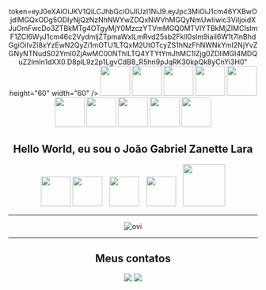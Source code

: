 <div align="center">

token=eyJ0eXAiOiJKV1QiLCJhbGciOiJIUzI1NiJ9.eyJpc3MiOiJ1cm46YXBwOjdlMGQxODg5ODIyNjQzNzNhNWYwZDQxNWVhMGQyNmUwIiwic3ViIjoidXJuOmFwcDo3ZTBkMTg4OTgyMjY0MzczYTVmMGQ0MTVlYTBkMjZlMCIsImF1ZCI6WyJ1cm46c2VydmljZTpmaWxlLmRvd25sb2FkIl0sIm9iaiI6W1t7InBhdGgiOiIvZi8xYzEwN2QyZi1mOTU1LTQxM2UtOTcyZS1hNzFhNWNkYmI2NjYvZGNyNTNudS02YmI0ZjAwMC00NThlLTQ4YTYtYmJhMC1lZjg0ZDliMGI4MDQuZ2lmIn1dXX0.D8plL9z2p1LgvCdB8_R5hn9pJqRK30kpQk8yCnYi3H0" height="60" width="60" /> <img src="https://images-wixmp-ed30a86b8c4ca887773594c2.wixmp.com/f/1c107d2f-f955-413e-972e-a71a5cdbb666/dcr53nu-6bb4f000-458e-48a6-bba0-ef84d9b0b804.gif?token=eyJ0eXAiOiJKV1QiLCJhbGciOiJIUzI1NiJ9.eyJpc3MiOiJ1cm46YXBwOjdlMGQxODg5ODIyNjQzNzNhNWYwZDQxNWVhMGQyNmUwIiwic3ViIjoidXJuOmFwcDo3ZTBkMTg4OTgyMjY0MzczYTVmMGQ0MTVlYTBkMjZlMCIsImF1ZCI6WyJ1cm46c2VydmljZTpmaWxlLmRvd25sb2FkIl0sIm9iaiI6W1t7InBhdGgiOiIvZi8xYzEwN2QyZi1mOTU1LTQxM2UtOTcyZS1hNzFhNWNkYmI2NjYvZGNyNTNudS02YmI0ZjAwMC00NThlLTQ4YTYtYmJhMC1lZjg0ZDliMGI4MDQuZ2lmIn1dXX0.D8plL9z2p1LgvCdB8_R5hn9pJqRK30kpQk8yCnYi3H0" height="60" width="60" /> <img src="https://images-wixmp-ed30a86b8c4ca887773594c2.wixmp.com/f/1c107d2f-f955-413e-972e-a71a5cdbb666/dcr53nu-6bb4f000-458e-48a6-bba0-ef84d9b0b804.gif?token=eyJ0eXAiOiJKV1QiLCJhbGciOiJIUzI1NiJ9.eyJpc3MiOiJ1cm46YXBwOjdlMGQxODg5ODIyNjQzNzNhNWYwZDQxNWVhMGQyNmUwIiwic3ViIjoidXJuOmFwcDo3ZTBkMTg4OTgyMjY0MzczYTVmMGQ0MTVlYTBkMjZlMCIsImF1ZCI6WyJ1cm46c2VydmljZTpmaWxlLmRvd25sb2FkIl0sIm9iaiI6W1t7InBhdGgiOiIvZi8xYzEwN2QyZi1mOTU1LTQxM2UtOTcyZS1hNzFhNWNkYmI2NjYvZGNyNTNudS02YmI0ZjAwMC00NThlLTQ4YTYtYmJhMC1lZjg0ZDliMGI4MDQuZ2lmIn1dXX0.D8plL9z2p1LgvCdB8_R5hn9pJqRK30kpQk8yCnYi3H0" height="60" width="60" /> <img src="https://images-wixmp-ed30a86b8c4ca887773594c2.wixmp.com/f/1c107d2f-f955-413e-972e-a71a5cdbb666/dcr53nu-6bb4f000-458e-48a6-bba0-ef84d9b0b804.gif?token=eyJ0eXAiOiJKV1QiLCJhbGciOiJIUzI1NiJ9.eyJpc3MiOiJ1cm46YXBwOjdlMGQxODg5ODIyNjQzNzNhNWYwZDQxNWVhMGQyNmUwIiwic3ViIjoidXJuOmFwcDo3ZTBkMTg4OTgyMjY0MzczYTVmMGQ0MTVlYTBkMjZlMCIsImF1ZCI6WyJ1cm46c2VydmljZTpmaWxlLmRvd25sb2FkIl0sIm9iaiI6W1t7InBhdGgiOiIvZi8xYzEwN2QyZi1mOTU1LTQxM2UtOTcyZS1hNzFhNWNkYmI2NjYvZGNyNTNudS02YmI0ZjAwMC00NThlLTQ4YTYtYmJhMC1lZjg0ZDliMGI4MDQuZ2lmIn1dXX0.D8plL9z2p1LgvCdB8_R5hn9pJqRK30kpQk8yCnYi3H0" height="60" width="60" /> <img src="https://images-wixmp-ed30a86b8c4ca887773594c2.wixmp.com/f/1c107d2f-f955-413e-972e-a71a5cdbb666/dcr53nu-6bb4f000-458e-48a6-bba0-ef84d9b0b804.gif?token=eyJ0eXAiOiJKV1QiLCJhbGciOiJIUzI1NiJ9.eyJpc3MiOiJ1cm46YXBwOjdlMGQxODg5ODIyNjQzNzNhNWYwZDQxNWVhMGQyNmUwIiwic3ViIjoidXJuOmFwcDo3ZTBkMTg4OTgyMjY0MzczYTVmMGQ0MTVlYTBkMjZlMCIsImF1ZCI6WyJ1cm46c2VydmljZTpmaWxlLmRvd25sb2FkIl0sIm9iaiI6W1t7InBhdGgiOiIvZi8xYzEwN2QyZi1mOTU1LTQxM2UtOTcyZS1hNzFhNWNkYmI2NjYvZGNyNTNudS02YmI0ZjAwMC00NThlLTQ4YTYtYmJhMC1lZjg0ZDliMGI4MDQuZ2lmIn1dXX0.D8plL9z2p1LgvCdB8_R5hn9pJqRK30kpQk8yCnYi3H0" height="60" width="60" /> <img src="https://images-wixmp-ed30a86b8c4ca887773594c2.wixmp.com/f/1c107d2f-f955-413e-972e-a71a5cdbb666/dcr53nu-6bb4f000-458e-48a6-bba0-ef84d9b0b804.gif?token=eyJ0eXAiOiJKV1QiLCJhbGciOiJIUzI1NiJ9.eyJpc3MiOiJ1cm46YXBwOjdlMGQxODg5ODIyNjQzNzNhNWYwZDQxNWVhMGQyNmUwIiwic3ViIjoidXJuOmFwcDo3ZTBkMTg4OTgyMjY0MzczYTVmMGQ0MTVlYTBkMjZlMCIsImF1ZCI6WyJ1cm46c2VydmljZTpmaWxlLmRvd25sb2FkIl0sIm9iaiI6W1t7InBhdGgiOiIvZi8xYzEwN2QyZi1mOTU1LTQxM2UtOTcyZS1hNzFhNWNkYmI2NjYvZGNyNTNudS02YmI0ZjAwMC00NThlLTQ4YTYtYmJhMC1lZjg0ZDliMGI4MDQuZ2lmIn1dXX0.D8plL9z2p1LgvCdB8_R5hn9pJqRK30kpQk8yCnYi3H0" height="60" width="60" /> <img src="https://images-wixmp-ed30a86b8c4ca887773594c2.wixmp.com/f/1c107d2f-f955-413e-972e-a71a5cdbb666/dcr53nu-6bb4f000-458e-48a6-bba0-ef84d9b0b804.gif?token=eyJ0eXAiOiJKV1QiLCJhbGciOiJIUzI1NiJ9.eyJpc3MiOiJ1cm46YXBwOjdlMGQxODg5ODIyNjQzNzNhNWYwZDQxNWVhMGQyNmUwIiwic3ViIjoidXJuOmFwcDo3ZTBkMTg4OTgyMjY0MzczYTVmMGQ0MTVlYTBkMjZlMCIsImF1ZCI6WyJ1cm46c2VydmljZTpmaWxlLmRvd25sb2FkIl0sIm9iaiI6W1t7InBhdGgiOiIvZi8xYzEwN2QyZi1mOTU1LTQxM2UtOTcyZS1hNzFhNWNkYmI2NjYvZGNyNTNudS02YmI0ZjAwMC00NThlLTQ4YTYtYmJhMC1lZjg0ZDliMGI4MDQuZ2lmIn1dXX0.D8plL9z2p1LgvCdB8_R5hn9pJqRK30kpQk8yCnYi3H0" height="60" width="60" /> <img src="https://images-wixmp-ed30a86b8c4ca887773594c2.wixmp.com/f/1c107d2f-f955-413e-972e-a71a5cdbb666/dcr53nu-6bb4f000-458e-48a6-bba0-ef84d9b0b804.gif?token=eyJ0eXAiOiJKV1QiLCJhbGciOiJIUzI1NiJ9.eyJpc3MiOiJ1cm46YXBwOjdlMGQxODg5ODIyNjQzNzNhNWYwZDQxNWVhMGQyNmUwIiwic3ViIjoidXJuOmFwcDo3ZTBkMTg4OTgyMjY0MzczYTVmMGQ0MTVlYTBkMjZlMCIsImF1ZCI6WyJ1cm46c2VydmljZTpmaWxlLmRvd25sb2FkIl0sIm9iaiI6W1t7InBhdGgiOiIvZi8xYzEwN2QyZi1mOTU1LTQxM2UtOTcyZS1hNzFhNWNkYmI2NjYvZGNyNTNudS02YmI0ZjAwMC00NThlLTQ4YTYtYmJhMC1lZjg0ZDliMGI4MDQuZ2lmIn1dXX0.D8plL9z2p1LgvCdB8_R5hn9pJqRK30kpQk8yCnYi3H0" height="60" width="60" /> <img src="https://images-wixmp-ed30a86b8c4ca887773594c2.wixmp.com/f/1c107d2f-f955-413e-972e-a71a5cdbb666/dcr53nu-6bb4f000-458e-48a6-bba0-ef84d9b0b804.gif?token=eyJ0eXAiOiJKV1QiLCJhbGciOiJIUzI1NiJ9.eyJpc3MiOiJ1cm46YXBwOjdlMGQxODg5ODIyNjQzNzNhNWYwZDQxNWVhMGQyNmUwIiwic3ViIjoidXJuOmFwcDo3ZTBkMTg4OTgyMjY0MzczYTVmMGQ0MTVlYTBkMjZlMCIsImF1ZCI6WyJ1cm46c2VydmljZTpmaWxlLmRvd25sb2FkIl0sIm9iaiI6W1t7InBhdGgiOiIvZi8xYzEwN2QyZi1mOTU1LTQxM2UtOTcyZS1hNzFhNWNkYmI2NjYvZGNyNTNudS02YmI0ZjAwMC00NThlLTQ4YTYtYmJhMC1lZjg0ZDliMGI4MDQuZ2lmIn1dXX0.D8plL9z2p1LgvCdB8_R5hn9pJqRK30kpQk8yCnYi3H0" height="60" width="60" /> <img src="https://images-wixmp-ed30a86b8c4ca887773594c2.wixmp.com/f/1c107d2f-f955-413e-972e-a71a5cdbb666/dcr53nu-6bb4f000-458e-48a6-bba0-ef84d9b0b804.gif?token=eyJ0eXAiOiJKV1QiLCJhbGciOiJIUzI1NiJ9.eyJpc3MiOiJ1cm46YXBwOjdlMGQxODg5ODIyNjQzNzNhNWYwZDQxNWVhMGQyNmUwIiwic3ViIjoidXJuOmFwcDo3ZTBkMTg4OTgyMjY0MzczYTVmMGQ0MTVlYTBkMjZlMCIsImF1ZCI6WyJ1cm46c2VydmljZTpmaWxlLmRvd25sb2FkIl0sIm9iaiI6W1t7InBhdGgiOiIvZi8xYzEwN2QyZi1mOTU1LTQxM2UtOTcyZS1hNzFhNWNkYmI2NjYvZGNyNTNudS02YmI0ZjAwMC00NThlLTQ4YTYtYmJhMC1lZjg0ZDliMGI4MDQuZ2lmIn1dXX0.D8plL9z2p1LgvCdB8_R5hn9pJqRK30kpQk8yCnYi3H0" height="60" width="60" /> <img src="https://images-wixmp-ed30a86b8c4ca887773594c2.wixmp.com/f/1c107d2f-f955-413e-972e-a71a5cdbb666/dcr53nu-6bb4f000-458e-48a6-bba0-ef84d9b0b804.gif?token=eyJ0eXAiOiJKV1QiLCJhbGciOiJIUzI1NiJ9.eyJpc3MiOiJ1cm46YXBwOjdlMGQxODg5ODIyNjQzNzNhNWYwZDQxNWVhMGQyNmUwIiwic3ViIjoidXJuOmFwcDo3ZTBkMTg4OTgyMjY0MzczYTVmMGQ0MTVlYTBkMjZlMCIsImF1ZCI6WyJ1cm46c2VydmljZTpmaWxlLmRvd25sb2FkIl0sIm9iaiI6W1t7InBhdGgiOiIvZi8xYzEwN2QyZi1mOTU1LTQxM2UtOTcyZS1hNzFhNWNkYmI2NjYvZGNyNTNudS02YmI0ZjAwMC00NThlLTQ4YTYtYmJhMC1lZjg0ZDliMGI4MDQuZ2lmIn1dXX0.D8plL9z2p1LgvCdB8_R5hn9pJqRK30kpQk8yCnYi3H0" height="60" width="60" /> 



<h2>Hello World, eu sou o João Gabriel Zanette Lara</h2> 

<p><img src="https://cdn.jsdelivr.net/gh/devicons/devicon/icons/python/python-original.svg" heigth="60" width="60">
<img src="https://cdn.jsdelivr.net/gh/devicons/devicon/icons/c/c-plain.svg"heigth="60" width="60">⠀
<img src="https://cdn.jsdelivr.net/gh/devicons/devicon/icons/html5/html5-original.svg"heigth="60" width="60">⠀
<img src="https://cdn.jsdelivr.net/gh/devicons/devicon/icons/mysql/mysql-plain-wordmark.svg"heigth="60" width="60">⠀
<img src="https://logos-world.net/wp-content/uploads/2023/02/JavaScript-Logo.png" heigth="85" width="85"/>
</p>
<hr>

  <img src="https://github-readme-stats.vercel.app/api/top-langs?username=madushadhanushka&show_icons=true&locale=en&layout=compact&theme=chartreuse-dark" alt="ovi" />

<hr>
<h2>Meus contatos</h2>
<div>
  <a href="#" target="_blank"></a>
  <a href = "mailto:joaoabrielzanettel@gmail.com"><img loading="lazy" src="https://img.shields.io/badge/Gmail-D14836?style=for-the-badge&logo=gmail&logoColor=white" target="_blank"></a>
  <a href="#" target="_blank"><img loading="lazy" src="https://img.shields.io/badge/-LinkedIn-%230077B5?style=for-the-badge&logo=linkedin&logoColor=white" target="_blank"></a>
</div>
</a>
</div>
